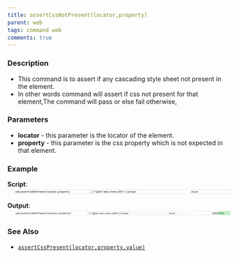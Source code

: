 ```yaml
---
title: assertCssNotPresent(locator,property)
parent: web
tags: command web
comments: true
---
```


### Description

- This command is to assert if any cascading style sheet not present in the element.
- In other words command will assert if css not present for that element,The command will pass or else fail otherwise,

### Parameters

- **locator** - this parameter is the locator of the element.
- **property** - this parameter is the css property which is not expected in that element.

### Example

**Script**:<br/>
![](image/assertCssNotPresent_01.png)

**Output**:<br/>
![](image/assertCssNotPresent_02.png)

### See Also

- [`assertCssPresent(locator,property,value)`](assertCssPresent(locator,property,value).html)